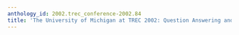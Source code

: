 ```yaml
---
anthology_id: 2002.trec_conference-2002.84
title: 'The University of Michigan at TREC 2002: Question Answering and Novelty Tracks'
---
```

